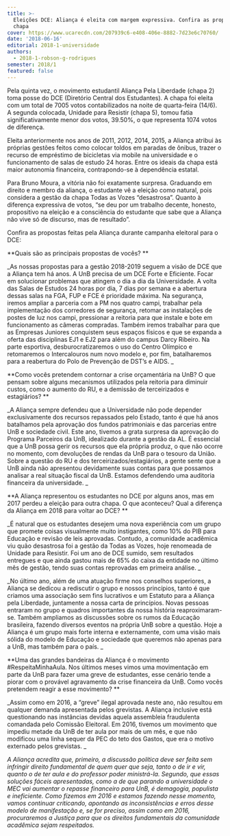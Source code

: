 ```yaml
---
title: >-
  Eleições DCE: Aliança é eleita com margem expressiva. Confira as propostas da
  chapa
cover: https://www.ucarecdn.com/207939c6-e408-406e-8882-7d23e6c70760/
date: '2018-06-16'
editorial: 2018-1-universidade
authors:
  - 2018-1-robson-g-rodrigues
semester: 2018/1
featured: false
---
```

Pela quinta vez, o movimento estudantil Aliança Pela Liberdade (chapa 2) toma posse do DCE (Diretório Central dos Estudantes). A chapa foi eleita com um total de 7005 votos contabilizados na noite de quarta-feira (14/6). A segunda colocada, Unidade para Resistir (chapa 5), tomou fatia significativamente menor dos votos, 39.50%, o que representa 1074 votos de diferença.



Eleita anteriormente nos anos de 2011, 2012, 2014, 2015, a Aliança atribui às próprias gestões feitos como colocar toldos em paradas de ônibus, trazer o recurso de empréstimo de bicicletas via mobile na universidade e o funcionamento de salas de estudo 24 horas. Entre os ideais da chapa está maior autonomia financeira, contrapondo-se à dependência estatal.



Para Bruno Moura, a vitória não foi exatamente surpresa. Graduando em direito e membro da aliança, o estudante vê a eleição como natural, pois considera a gestão da chapa Todas as Vozes “desastrosa”. Quanto à diferença expressiva de votos, “se deu por um trabalho decente, honesto, propositivo na eleição e a consciência do estudante que sabe que a Aliança não vive só de discurso, mas de resultado”.



Confira as propostas feitas pela Aliança durante campanha eleitoral para o DCE:







**Quais são as principais propostas de vocês?
**



_As nossas propostas para a gestão 2018-2019 seguem a visão de DCE que a Aliança tem há anos. A UnB precisa de um DCE Forte e Eficiente. Focar em solucionar problemas que atingem o dia a dia da Universidade. A volta das Salas de Estudos 24 horas por dia, 7 dias por semana e a abertura dessas salas na FGA, FUP e FCE é prioridade máxima. Na segurança, iremos ampliar a parceria com a PM nos quatro campi, trabalhar pela implementação dos corredores de segurança, retomar as instalações de postes de luz nos campi, pressionar a reitoria para que instale e bote em funcionamento as câmeras compradas. Também iremos trabalhar para que as Empresas Juniores conquistem seus espaços físicos e que se expanda a oferta das disciplinas EJ1 e EJ2 para além do campus Darcy Ribeiro. Na parte esportiva, desburocratizaremos o uso do Centro Olímpico e retomaremos o Intercalouros num novo modelo e, por fim, batalharemos para a reabertura do Polo de Prevenção de DST’s e AIDS.
_







**Como vocês pretendem contornar a crise orçamentária na UnB? O que pensam sobre alguns mecanismos utilizados pela reitoria para diminuir custos, como o aumento do RU, e a demissão de terceirizados e estagiários?
**



_A Aliança sempre defendeu que a Universidade não pode depender exclusivamente dos recursos repassados pelo Estado, tanto é que há anos batalhamos pela aprovação dos fundos patrimoniais e das parcerias entre UnB e sociedade civil. Este ano, tivemos a grata surpresa da aprovação do Programa Parceiros da UnB, idealizado durante a gestão da AL. É essencial que a UnB possa gerir os recursos que ela própria produz, o que não ocorre no momento, com devoluções de rendas da UnB para o tesouro da União. Sobre a questão do RU e dos terceirizados/estagiários, a gente sente que a UnB ainda não apresentou devidamente suas contas para que possamos analisar a real situação fiscal da UnB. Estamos defendendo uma auditoria financeira da universidade.
_







**A Aliança representou os estudantes no DCE por alguns anos, mas em 2017 perdeu a eleição para outra chapa. O que aconteceu? Qual a diferença da Aliança em 2018 para voltar ao DCE?
**



_É natural que os estudantes desejem uma nova experiência com um grupo que promete coisas visualmente muito instigantes, como 10% do PIB para Educação e revisão de leis aprovadas. Contudo, a comunidade acadêmica viu quão desastrosa foi a gestão da Todas as Vozes, hoje renomeada de Unidade para Resistir. Foi um ano de DCE sumido, sem resultados entregues e que ainda gastou mais de 65% do caixa da entidade no último mês de gestão, tendo suas contas reprovadas em primeira análise.
_



_No último ano, além de uma atuação firme nos conselhos superiores, a Aliança se dedicou a rediscutir o grupo e nossos princípios, tanto é que criamos uma associação sem fins lucrativos e um Estatuto para a Aliança pela Liberdade, juntamente a nossa carta de princípios. Novas pessoas entraram no grupo e quadros importantes da nossa história reaproximaram-se. Também ampliamos as discussões sobre os rumos da Educação brasileira, fazendo diversos eventos na própria UnB sobre a questão. Hoje a Aliança é um grupo mais forte interna e externamente, com uma visão mais sólida do modelo de Educação e sociedade que queremos não apenas para a UnB, mas também para o país.
_







**Uma das grandes bandeiras da Aliança é o movimento #RespeitaMinhaAula. Nos últimos meses vimos uma movimentação em parte da UnB para fazer uma greve de estudantes, esse cenário tende a piorar com o provável agravamento da crise financeira da UnB. Como vocês pretendem reagir a esse movimento?
**



_Assim como em 2016, a “greve” ilegal aprovada neste ano, não resultou em qualquer demanda apresentada pelos grevistas. A Aliança inclusive está questionando nas instâncias devidas aquela assembleia fraudulenta comandada pelo Comissão Eleitoral. Em 2016, tivemos um movimento que impediu metade da UnB de ter aula por mais de um mês, e que não modificou uma linha sequer da PEC do teto dos Gastos, que era o motivo externado pelos grevistas.
_



_A Aliança acredita que, primeiro, a discussão política deve ser feita sem infringir direito fundamental de quem quer que seja, tanto o de ir e vir, quanto o de ter aula e do professor poder ministrá-la. Segundo, que essas soluções fáceis apresentadas, como a de que parando a universidade o MEC vai aumentar o repasse financeiro para UnB, é demagogia, populista e ineficiente. Como fizemos em 2016 e estamos fazendo nesse momento, vamos continuar criticando, apontando as inconsistências e erros desse modelo de manifestação e, se for preciso, assim como em 2016, procuraremos a Justiça para que os direitos fundamentais da comunidade acadêmica sejam respeitados._
